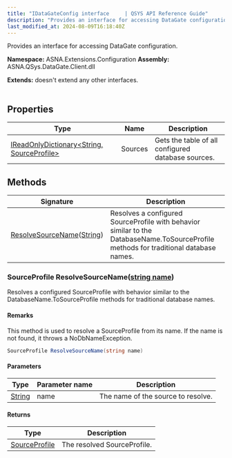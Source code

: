 ```yaml
---
title: "IDataGateConfig interface     | QSYS API Reference Guide"
description: "Provides an interface for accessing DataGate configuration. "
last_modified_at: 2024-08-09T16:18:40Z
---
```


Provides an interface for accessing DataGate configuration.

**Namespace:** ASNA.Extensions.Configuration
**Assembly:** ASNA.QSys.DataGate.Client.dll

**Extends:** doesn't extend any other interfaces.
<br>
<br>

## Properties

| Type | Name | Description
| --- | --- | --- 
| [IReadOnlyDictionary\<String, SourceProfile\>](https://learn.microsoft.com/en-us/dotnet/api/system.collections.generic.ireadonlydictionary-2?view=net-8.0) | Sources | Gets the table of all configured database sources. |

## Methods

| Signature | Description |
| --- | --- |
| [ResolveSourceName](#sourceprofile-resolvesourcenamestring-name)([String](https://docs.microsoft.com/en-us/dotnet/api/system.string)) | Resolves a configured SourceProfile with behavior similar to the DatabaseName.ToSourceProfile methods for traditional database names.

### SourceProfile ResolveSourceName([string name](https://learn.microsoft.com/en-us/dotnet/api/system.string?view=net-8.0))

Resolves a configured SourceProfile with behavior similar to the DatabaseName.ToSourceProfile methods for traditional database names.


#### Remarks
This method is used to resolve a SourceProfile from its name. If the name is not found, it throws a NoDbNameException.

```cs
SourceProfile ResolveSourceName(string name)
```

#### Parameters

| Type | Parameter name | Description
| --- | --- | ---
| [String](https://docs.microsoft.com/en-us/dotnet/api/system.string) | name | The name of the source to resolve.

#### Returns

| Type | Description
| --- | ---
| [SourceProfile](/reference/datagate/datagate-providers/source-profile.html) | The resolved SourceProfile.
